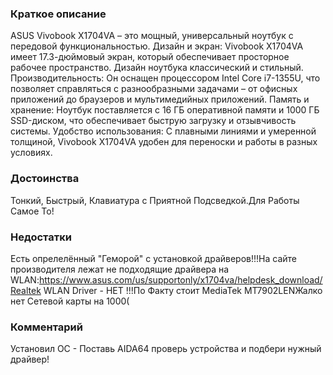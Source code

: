 ### **Краткое описание**
ASUS Vivobook X1704VA – это мощный, универсальный ноутбук с передовой функциональностью.  Дизайн и экран: Vivobook X1704VA имеет 17.3-дюймовый экран, который обеспечивает просторное рабочее пространство. Дизайн ноутбука классический и стильный.  Производительность: Он оснащен процессором Intel Core i7-1355U, что позволяет справляться с разнообразными задачами – от офисных приложений до браузеров и мультимедийных приложений.  Память и хранение: Ноутбук поставляется с 16 ГБ оперативной памяти и 1000 ГБ SSD-диском, что обеспечивает быструю загрузку и отзывчивость системы.  Удобство использования: С плавными линиями и умеренной толщиной, Vivobook X1704VA удобен для переноски и работы в разных условиях.

### **Достоинства**
Тонкий, Быстрый, Клавиатура с Приятной Подсведкой.Для Работы Самое То!

### **Недостатки**
Есть опрелелённый "Геморой" с установкой драйверов!!!На сайте производителя лежат не подходящие драйвера на WLAN:https://www.asus.com/us/supportonly/x1704va/helpdesk_download/Realtek WLAN Driver - НЕТ !!!По Факту стоит MediaTek MT7902LENЖалко нет Сетевой карты на 1000(

### **Комментарий**
Установил ОС - Поставь AIDA64 проверь устройства и подбери нужный драйвер!

